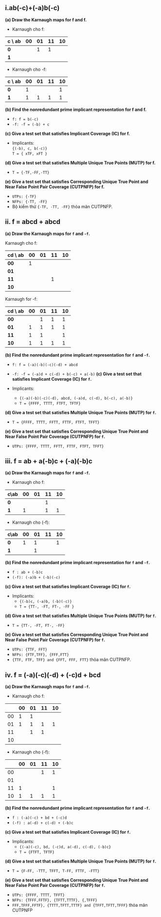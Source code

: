 <h2> i.ab(-c)+(-a)b(-c)</h2>

**(a) Draw the Karnaugh maps for f and f.**

- Karnaugh cho f:

| c \ ab | 00  | 01  | 11  | 10  |
| ------ | --- | --- | --- | --- |
| **0**  |     | 1   | 1   |     |
| **1**  |     |     |     |     |

- Karnaugh cho -f:

| c \ ab | 00  | 01  | 11  | 10  |
| ------ | --- | --- | --- | --- |
| **0**  | 1   |     |     | 1   |
| **1**  | 1   | 1   | 1   | 1   |

**(b) Find the nonredundant prime implicant representation for f and f.**
- `f: f = b(-c)`
- `-f: -f = (-b) + c`

**(c) Give a test set that satisfies Implicant Coverage (IC) for f.**

- Implicants:
<br/>`{(-b), c, b(-c)}`
<br/>`T = { xTF, xFT }`

**(d) Give a test set that satisfies Multiple Unique True Points (MUTP) for f.**

- `T = {-TF,-FF,-TT}`

**(e) Give a test set that satisfies Corresponding Unique True Point and Near False Point Pair Coverage (CUTPNFP) for f.**

- `UTPs: {-TF}`
- `NFPs: {-TT, -FF}`
- Bộ kiểm thử `{-TF, -TT, -FF}` thỏa mãn CUTPNFP.

<h2>ii. f = abcd + abcd</h2>
 
 **(a) Draw the Karnaugh maps for `f` and `-f`.**
 
 Karnaugh cho f:

| cd \ ab | 00  | 01  | 11  | 10  |
| ------- | --- | --- | --- | --- |
| **00**  | 1   |     |     |     |
| **01**  |     |     |     |     |
| **11**  |     |     | 1   |     |
| **10**  |     |     |     |     |

Karnaugh for -f:

| cd \ ab | 00  | 01  | 11  | 10  |
| ------- | --- | --- | --- | --- |
| **00**  |     | 1   | 1   | 1   |
| **01**  | 1   | 1   | 1   | 1   |
| **11**  | 1   | 1   |     | 1   |
| **10**  | 1   | 1   | 1   | 1   |

**(b) Find the nonredundant prime implicant representation for `f` and `-f`.**

- `f: f = (-a)(-b)(-c)(-d) + abcd`
- `-f: -f = (-a)d + c(-d) + b(-c) + a(-b)`
**(c) Give a test set that satisfies Implicant Coverage (IC) for `f`.**

- Implicants:

  - `{(-a)(-b)(-c)(-d), abcd, (-a)d, c(-d), b(-c), a(-b)}`
  - `T = {FFFF, TTTT, FTFT, TFTF}`
  
**(d) Give a test set that satisfies Multiple Unique True Points (MUTP) for `f`.**

- `T = {FFFF, TTTT, FFTT, FTTF, FTFT, TFFT}`

**(e) Give a test set that satisfies Corresponding Unique True Point and Near False Point Pair Coverage (CUTPNFP) for `f`.**

- `UTPs: {FFFF, TTTT, FFTT, FTTF, FTFT, TFFT}`

<h2>iii. f = ab + a(-b)c + (-a)(-b)c</h2>

**(a) Draw the Karnaugh maps for `f` and `-f`.**

- Karnaugh cho f:

| c\ab  | 00  | 01  | 11  | 10  |
| ----- | --- | --- | --- | --- |
| **0** |     |     | 1   |     |
| **1** | 1   |     | 1   | 1   |

- Karnaugh cho (-f):

| c\ab  | 00  | 01  | 11  | 10  |
| ----- | --- | --- | --- | --- |
| **0** | 1   | 1   |     | 1   |
| **1** |     | 1   |     |     |

**(b) Find the nonredundant prime implicant representation for `f` and `-f`.**

- `f : ab + (-b)c`
- `(-f): (-a)b + (-b)(-c)`

**(c) Give a test set that satisfies Implicant Coverage (IC) for `f`.**

- Implicants:
   - `{(-b)c, (-a)b, (-b)(-c)}`
   - `T = {TT-, -FT, FT-, -FF }`

**(d) Give a test set that satisfies Multiple Unique True Points (MUTP) for `f`.**

- `T = {TT-, -FT, FT-, -FF}`

**(e) Give a test set that satisfies Corresponding Unique True Point and Near False Point Pair Coverage (CUTPNFP) for `f`.**

- `UTPs: {TTF, FFT}`
- `NFPs: {FTF,TFF}, {FFF,FTT}`
- `{TTF, FTF, TFF} and {FFT, FFF, FTT}` thỏa mãn CUTPNFP.

<h2> iv. f = (-a)(-c)(-d) + (-c)d + bcd</h2>

**(a) Draw the Karnaugh maps for `f` and `-f`.**

- Karnaugh cho f:

|     | 00  | 01  | 11  | 10  |
| --- | --- | --- | --- | --- |
| 00  | 1   | 1   |     |     |
| 01  | 1   | 1   | 1   | 1   |
| 11  |     | 1   | 1   |     |
| 10  |     |     |     |     |

- Karnaugh cho (-f):

|     | 00  | 01  | 11  | 10  |
| --- | --- | --- | --- | --- |
| 00  |     |     | 1   | 1   |
| 01  |     |     |     |     |
| 11  | 1   |     |     | 1   |
| 10  | 1   | 1   | 1   | 1   |

**(b) Find the nonredundant prime implicant representation for `f` and `-f`.**

- `f : (-a)(-c) + bd + (-c)d`
- `(-f) : a(-d) + c(-d) + (-b)c`

**(c) Give a test set that satisfies Implicant Coverage (IC) for `f`.**

- Implicants:
  - `{(-a)(-c), bd, (-c)d, a(-d), c(-d), (-b)c} `
  - `T = {FTFT, TFTF}`
  
**(d) Give a test set that satisfies Multiple Unique True Points (MUTP) for `f`.**

- `T = {F-FF, -TTT, TFFT, T-FF, FTTF, -FTT}`

**(e) Give a test set that satisfies Corresponding Unique True Point and Near False Point Pair Coverage (CUTPNFP) for `f`.**

- `UTPs: {FFFF, TTTT, TFFT} `
- `NFPs: {TFFF,FFTF}, {TFTT,TTTF}, {,TFFF} `
- `FFF,TFFF,FFTF}, {TTTT,TFTT,TTTF} and {TFFT,TFTT,TFFF}` thỏa mãn CUTPNFP
